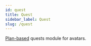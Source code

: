 ```yaml
---
id: quest
title: Quest
sidebar_label: Quest
slug: /quest
---
```


[Plan-based](plan) quests module for avatars.
